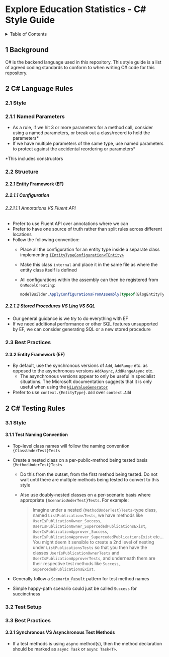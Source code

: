 # Explore Education Statistics - C# Style Guide

<details markdown="1">
  <summary>Table of Contents</summary>

-   [1 Background](#s1)
-   [2 C# Language Rules](#s2)
    *   [2.1 Style](#s2.1)
        +   [2.1.1 Named Parameters](#s2.1.1)
    *   [2.2 Structure](#s2.2)
        +   [2.2.1 Entity Framework (EF)](#s2.2.1)
            +   [2.2.1.1 Configuration](#s2.2.1.1)
                +   [2.2.1.1.1 Annotations VS Fluent API](#s2.2.1.1.1)
            +   [2.2.1.2 Stored Procedures VS Linq VS SQL](#s2.2.1.2)
    *   [2.3 Best Practices](#s2.3)
        +   [2.3.2 Entity Framework (EF)](#s2.3.2)
-   [3 C# Testing Rules](#s3)
    *   [3.1 Style](#s3.1)
        +   [3.1.1 Test Naming Conventon](#s3.1.1)
    *   [3.2 Test Setup](#s3.2)
    *   [3.3 Best Practices](#s3.3)
        +   [3.3.1 Synchronous VS Asynchronous Test Methods](#s3.3.1)

</details>

<a id="s1"></a>
## 1 Background 

C# is the backend language used in this repository. This style guide is a list
of agreed coding standards to conform to when writing C# code for this repository.


<a id="s2"></a>
## 2 C# Language Rules 

<a id="s2.1"></a>
### 2.1 Style 

<a id="s2.1.1"></a>
### 2.1.1 Named Parameters

- As a rule, if we hit 3 or more parameters for a method call, consider using a named parameters, or break out a class/record to hold the parameters*
- If we have multiple parameters of the same type, use named parameters to protect against the accidental reordering or parameters*

*This includes constructors

<a id="s2.2"></a>
### 2.2 Structure 

<a id="s2.2.1"></a>
#### 2.2.1 Entity Framework (EF) 

<a id="s2.2.1.1"></a>
##### 2.2.1.1 Configuration

<a id="s2.2.1.1.1"></a>
###### 2.2.1.1.1 Annotations VS Fluent API

- Prefer to use Fluent API over annotations where we can
- Prefer to have one source of truth rather than split rules across different locations
- Follow the following convention:
    * Place all the configuration for an entity type inside a separate class implementing [`IEntityTypeConfiguration<TEntity>`](https://learn.microsoft.com/en-us/dotnet/api/microsoft.entityframeworkcore.ientitytypeconfiguration-1)
    * Make this class `internal` and place it in the same file as where the entity class itself is defined
    * All configurations within the assembly can then be registered from `OnModelCreating`:

        ```cs
        modelBuilder.ApplyConfigurationsFromAssembly(typeof(BlogEntityTypeConfiguration).Assembly);
        ```

<a id="s2.2.1.2"></a>
##### 2.2.1.2 Stored Procedures VS Linq VS SQL

- Our general guidance is we try to do everything with EF
- If we need additional performance or other SQL features unsupported by EF, we can consider generating SQL or a new stored procedure

<a id="s2.3"></a>
### 2.3 Best Practices 

<a id="s2.3.2"></a>
#### 2.3.2 Entity Framework (EF)

- By default, use the synchronous versions of `Add`, `AddRange` etc. as opposed to the asynchronous versions `AddAsync`, `AddRangeAsync` etc.
    * The asynchronous versions appear to only be useful in specialist situations. The Microsoft documentation suggests that it is only useful when using the [`HiLoValueGenerator`](https://miro.com/app/board/o9J_ly21jhs=/?moveToWidget=3458764574909560501&cot=14)
- Prefer to use `context.{EntityType}.Add` over `context.Add`


<a id="s3"></a>
## 2 C# Testing Rules 

<a id="s3.1"></a>
### 3.1 Style 

<a id="s3.1.1"></a>
#### 3.1.1 Test Naming Convention

- Top-level class names will follow the naming convention `{ClassUnderTest}Tests`
- Create a nested class on a per-public-method being tested basis `{MethodUnderTest}Tests`
    * Do this from the outset, from the first method being tested. Do not wait until there are multiple methods being tested to convert to this style
    * Also use doubly-nested classes on a per-scenario basis where appropriate `{ScenarioUnderTest}Tests`. For example: 
             
      > Imagine under a nested `{MethodUnderTest}Tests`-type class, named `ListPublicationsTests`, we have methods like `UserIsPublicationOwner_Success`, `UserIsPublicationOwner_SupercededPublicationsExist`, `UserIsPublicationApprover_Success`, `UserIsPublicationApprover_SupercededPublicationsExist` etc... You might deem it sensible to create a 2nd level of nesting under `ListPublicationsTests` so that you then have the classes `UserIsPublicationOwnerTests` and `UserIsPublicationApproverTests`, and underneath them are their respective test methods like `Success`, `SupercededPublicationsExist`.   
       
- Generally follow a `Scenario_Result` pattern for test method names
- Simple happy-path scenario could just be called `Success` for succinctness


<a id="s3.2"></a>
### 3.2 Test Setup 

<a id="s3.3"></a>
### 3.3 Best Practices 

<a id="s3.3.1"></a>
#### 3.3.1 Synchronous VS Asynchronous Test Methods

- If a test methods is using async method(s), then the method declaration should be marked as `async Task` or `async Task<T>`.
